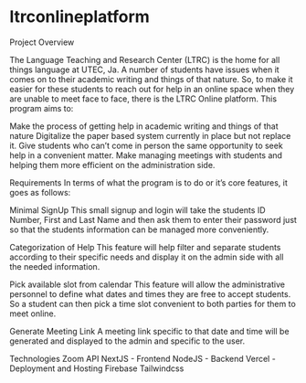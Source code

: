 # ltrconlineplatform

Project Overview

The Language Teaching and Research Center (LTRC) is the home for all things language at UTEC, Ja. A number of students have issues when it comes on to their academic writing and things of that nature. So, to make it easier for these students to reach out for help in an online space when they are unable to meet face to face, there is the LTRC Online platform. This program aims to:


Make the process of getting help in academic writing and things of that nature
Digitalize the paper based system currently in place but not replace it.
Give students who can’t come in person the same opportunity to seek help in a convenient matter.
Make managing meetings with students and helping them more efficient on the administration side.


Requirements
In terms of what the program is to do or it’s core features, it goes as follows:


Minimal SignUp
This small signup and login will take the students ID Number, First and Last Name and then ask them to enter their password just so that the students information can be managed more conveniently.


Categorization of Help
This feature 
will help filter and separate students according to their specific needs and display it on the admin side with all the needed information. 


Pick available slot from calendar
This feature will allow the administrative personnel to define what dates and times they are free to accept students. So a student can then pick a time slot convenient to both parties for them to meet online.

Generate Meeting Link
A meeting link specific to that date and time will be generated and displayed to the admin and specific to the user. 

Technologies
Zoom API 
NextJS - Frontend
NodeJS - Backend
Vercel - Deployment and Hosting
Firebase
Tailwindcss
